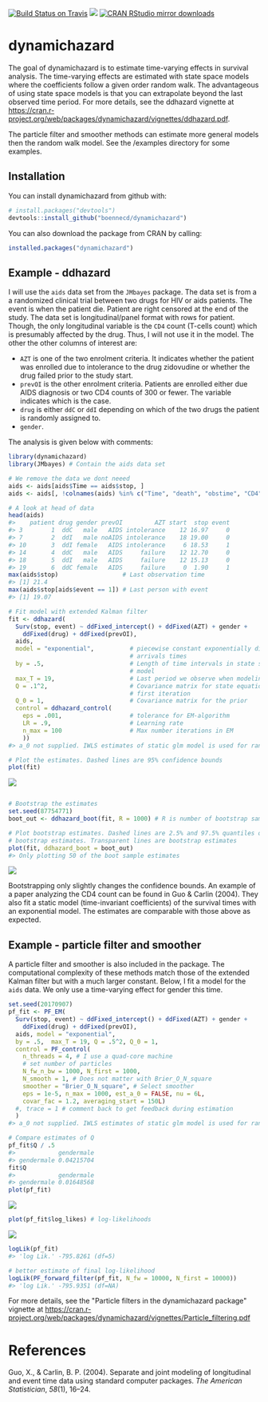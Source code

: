 [![Build Status on Travis](https://travis-ci.org/boennecd/dynamichazard.svg?branch=master,osx)](https://travis-ci.org/boennecd/dynamichazard) [![](https://www.r-pkg.org/badges/version/dynamichazard)](https://www.r-pkg.org/badges/version/dynamichazard)
[![CRAN RStudio mirror downloads](http://cranlogs.r-pkg.org/badges/dynamichazard)](http://cran.rstudio.com/web/packages/dynamichazard/index.html)

dynamichazard
=============

The goal of dynamichazard is to estimate time-varying effects in survival analysis. The time-varying effects are estimated with state space models where the coefficients follow a given order random walk. The advantageous of using state space models is that you can extrapolate beyond the last observed time period. For more details, see the ddhazard vignette at <https://cran.r-project.org/web/packages/dynamichazard/vignettes/ddhazard.pdf>.

The particle filter and smoother methods can estimate more general models then the random walk model. See the /examples directory for some examples.

Installation
------------

You can install dynamichazard from github with:

``` r
# install.packages("devtools")
devtools::install_github("boennecd/dynamichazard")
```

You can also download the package from CRAN by calling:

``` r
installed.packages("dynamichazard")
```

Example - ddhazard
------------------

I will use the `aids` data set from the `JMbayes` package. The data set is from a a randomized clinical trial between two drugs for HIV or aids patients. The event is when the patient die. Patient are right censored at the end of the study. The data set is longitudinal/panel format with rows for patient. Though, the only longitudinal variable is the `CD4` count (T-cells count) which is presumably affected by the drug. Thus, I will not use it in the model. The other the other columns of interest are:

-   `AZT` is one of the two enrolment criteria. It indicates whether the patient was enrolled due to intolerance to the drug zidovudine or whether the drug failed prior to the study start.
-   `prevOI` is the other enrolment criteria. Patients are enrolled either due AIDS diagnosis or two CD4 counts of 300 or fewer. The variable indicates which is the case.
-   `drug` is either `ddC` or `ddI` depending on which of the two drugs the patient is randomly assigned to.
-   `gender`.

The analysis is given below with comments:

``` r
library(dynamichazard)
library(JMbayes) # Contain the aids data set

# We remove the data we dont neeed
aids <- aids[aids$Time == aids$stop, ]
aids <- aids[, !colnames(aids) %in% c("Time", "death", "obstime", "CD4")]

# A look at head of data
head(aids)
#>    patient drug gender prevOI         AZT start  stop event
#> 3        1  ddC   male   AIDS intolerance    12 16.97     0
#> 7        2  ddI   male noAIDS intolerance    18 19.00     0
#> 10       3  ddI female   AIDS intolerance     6 18.53     1
#> 14       4  ddC   male   AIDS     failure    12 12.70     0
#> 18       5  ddI   male   AIDS     failure    12 15.13     0
#> 19       6  ddC female   AIDS     failure     0  1.90     1
max(aids$stop)                  # Last observation time
#> [1] 21.4
max(aids$stop[aids$event == 1]) # Last person with event
#> [1] 19.07

# Fit model with extended Kalman filter
fit <- ddhazard(
  Surv(stop, event) ~ ddFixed_intercept() + ddFixed(AZT) + gender + 
    ddFixed(drug) + ddFixed(prevOI),
  aids,
  model = "exponential",          # piecewise constant exponentially distributed 
                                  # arrivals times
  by = .5,                        # Length of time intervals in state space 
                                  # model
  max_T = 19,                     # Last period we observe when modeling
  Q = .1^2,                       # Covariance matrix for state equation in 
                                  # first iteration
  Q_0 = 1,                        # Covariance matrix for the prior
  control = ddhazard_control(
    eps = .001,                   # tolerance for EM-algorithm
    LR = .9,                      # Learning rate
    n_max = 100                   # Max number iterations in EM
    ))
#> a_0 not supplied. IWLS estimates of static glm model is used for random walk models. Otherwise the values are zero

# Plot the estimates. Dashed lines are 95% confidence bounds
plot(fit)
```

![](README-ddhazard_fit-1.png)

``` r

# Bootstrap the estimates
set.seed(87754771)
boot_out <- ddhazard_boot(fit, R = 1000) # R is number of bootstrap samples

# Plot bootstrap estimates. Dashed lines are 2.5% and 97.5% quantiles of the 
# bootstrap estimates. Transparent lines are bootstrap estimates
plot(fit, ddhazard_boot = boot_out)
#> Only plotting 50 of the boot sample estimates
```

![](README-ddhazard_fit-2.png)

Bootstrapping only slightly changes the confidence bounds. An example of a paper analyzing the CD4 count can be found in Guo & Carlin (2004). They also fit a static model (time-invariant coefficients) of the survival times with an exponential model. The estimates are comparable with those above as expected.

Example - particle filter and smoother
--------------------------------------

A particle filter and smoother is also included in the package. The computational complexity of these methods match those of the extended Kalman filter but with a much larger constant. Below, I fit a model for the `aids` data. We only use a time-varying effect for gender this time.

``` r
set.seed(20170907)
pf_fit <- PF_EM(
  Surv(stop, event) ~ ddFixed_intercept() + ddFixed(AZT) + gender + 
    ddFixed(drug) + ddFixed(prevOI),
  aids, model = "exponential",
  by = .5,  max_T = 19, Q = .5^2, Q_0 = 1,
  control = PF_control(
    n_threads = 4, # I use a quad-core machine
    # set number of particles
    N_fw_n_bw = 1000, N_first = 1000,
    N_smooth = 1, # Does not matter with Brier_O_N_square
    smoother = "Brier_O_N_square", # Select smoother
    eps = 1e-5, n_max = 1000, est_a_0 = FALSE, nu = 6L, 
    covar_fac = 1.2, averaging_start = 150L)
  #, trace = 1 # comment back to get feedback during estimation
  )
#> a_0 not supplied. IWLS estimates of static glm model is used for random walk models. Otherwise the values are zero
```

``` r
# Compare estimates of Q
pf_fit$Q / .5
#>            gendermale
#> gendermale 0.04215704
fit$Q
#>            gendermale
#> gendermale 0.01648568
plot(pf_fit)
```

![](README-pf_plots-1.png)

``` r
plot(pf_fit$log_likes) # log-likelihoods
```

![](README-pf_plots-2.png)

``` r
logLik(pf_fit)
#> 'log Lik.' -795.8261 (df=5)
```

``` r
# better estimate of final log-likelihood
logLik(PF_forward_filter(pf_fit, N_fw = 10000, N_first = 10000))
#> 'log Lik.' -795.9351 (df=NA)
```

For more details, see the "Particle filters in the dynamichazard package" vignette at <https://cran.r-project.org/web/packages/dynamichazard/vignettes/Particle_filtering.pdf>

References
==========

Guo, X., & Carlin, B. P. (2004). Separate and joint modeling of longitudinal and event time data using standard computer packages. *The American Statistician*, *58*(1), 16–24.
